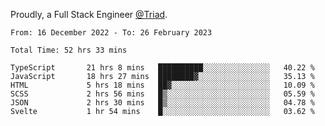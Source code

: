Proudly, a Full Stack Engineer [@Triad](https://github.com/Triad-Behavioral-Health).
<!--START_SECTION:waka-->

```text
From: 16 December 2022 - To: 26 February 2023

Total Time: 52 hrs 33 mins

TypeScript       21 hrs 8 mins   ██████████░░░░░░░░░░░░░░░   40.22 %
JavaScript       18 hrs 27 mins  ████████▓░░░░░░░░░░░░░░░░   35.13 %
HTML             5 hrs 18 mins   ██▓░░░░░░░░░░░░░░░░░░░░░░   10.09 %
SCSS             2 hrs 56 mins   █▒░░░░░░░░░░░░░░░░░░░░░░░   05.59 %
JSON             2 hrs 30 mins   █▒░░░░░░░░░░░░░░░░░░░░░░░   04.78 %
Svelte           1 hr 54 mins    █░░░░░░░░░░░░░░░░░░░░░░░░   03.62 %
```

<!--END_SECTION:waka-->
